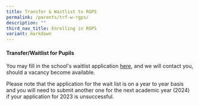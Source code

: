 ```yaml
---
title: Transfer & Waitlist to RGPS
permalink: /parents/trf-w-rgps/
description: ""
third_nav_title: Enrolling in RGPS
variant: markdown
---
```

#### **Transfer/Waitlist for Pupils**

You may fill in the school's waitlist application [here](https://go.gov.sg/rgpswaitlist), and we will contact you, should a vacancy become available.

Please note that the application for the wait list is on a year to year basis and you will need to submit another one for the next academic year (2024) if your application for 2023 is unsuccessful.